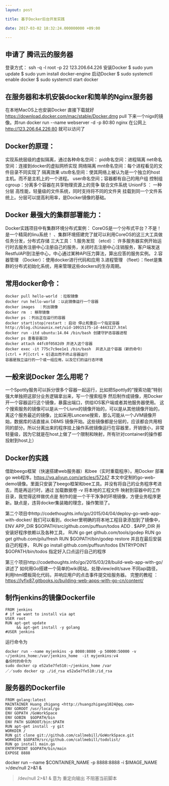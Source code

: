 ```yaml
---
layout: post

title: 基于Docker后台开发实践

date: 2017-03-02 18:32:24.000000000 +09:00

---
```


## 申请了 腾讯云的服务器
登录方式：
ssh -q -l root -p 22 123.206.64.226
安装Docker
$ sudo yum update
$ sudo yum install docker-engine
启动Docker
$ sudo systemctl enable docker
$ sudo systemctl start docker

## 在服务器和本机安装docker和简单的Nginx服务器
在本地MacOS上也安装Docker 直接下载就好 https://download.docker.com/mac/stable/Docker.dmg
pull 下来一个nigx的镜像。并run
docker run --name webserver -d -p 80:80 nginx
在公网上 http://123.206.64.226:80 就可以访问了

## Docker的原理：
实现系统层级的虚拟隔离，通过各种命名空间：
pid命名空间：进程隔离
net命名空间：连接到docker的虚拟网桥实现 网络隔离
mnt命名空间：每个进程看见的文件目录不同实现了 隔离效果
uts命名空间：使其网络上被认为是一个独立的host主机。而不是主机上的一个进程。
user命名空间；容器都有自己的用户组
控制组 cgroup：分离多个容器在共享物理资源上的竞争
联合文件系统 UnionFS ： 一种分层 高性能，轻量级的文件系统，同时支持将不同的文件夹 挂载到同一个文件系统上。分层可以提高利用率，是Docker镜像的基础。

## Docker 最强大的集群部署能力：
Docker实践项目中有集群环境分布式案例：
CoreOS是一个分布式平台？不是！是一个精简的linu系统！
、集群环境搭建完了就可以利用CoreOS的这三大工具做任务分发，分布式存储
三大工具：
1.服务发现 （etcd）： 许多服务器实例开始运行时去服务注册中心注册自己的服务，关闭时去注册中心注销服务，客户端发送RestfulAPI到注册中心，中心通过某种API压力算法，算出应答的服务实例。
2.容器管理 （Docker）：使用docker进行代码和应用
3.进程管理 （fleet）：fleet是集群的分布式初始化系统，用来管理这些dockers的生存周期。

## 常用docker命令：

```
docker pull hello-world ：拉取镜像
docker run hello-world ：以此镜像运行一个容器
docker images  ：列出镜像
docker rm  : 移除镜像
docker ps ：列出正在运行的容器
docker start|stop|restart : 启动 停止和重启一个指定容器
http://blog.chinaunix.net/uid-10915175-id-4443127.html
docker run -itd ubuntu:14.04 /bin/bash 创建守护态容器进程
docker ps 查看容器ID
docker attach 44fc0f0582d9 并进入这个容器
docker exec -it 775c7c9ee1e1 /bin/bash  并进入这个容器（新的命令）
[ctrl + P][ctrl + Q]退出而不终止容器运行
容器是独立运行的一个或一组应用，以及它们的运行态环境
```

## 一般来说Docker 怎么用呢？
一个Spottly服务可以拆分很多个容器一起运行，比如把Spottly的“搜索功能”特别强大单独把这部分业务逻辑拿出来，写一个搜索程序 然后制作成镜像，用Docker开一个容器运行这个镜像，暴露出端口，供给IOS客户端或者其他服务器使用。
      这个搜索服务的镜像可以是从一个Liunx的镜像开始的，可以是从其他镜像开始的，离这个服务最近的镜像，比如采用Luncene搜索，那么可能从一个JVM镜像开始，数据库的话直接从 DBMS 镜像开始。这些镜像都是分层的，应该都会共用相同的部分。所以分离出来的程序挂上操作系统镜像运行在容器里，开销很小，非常轻量级，因为它就是在host上做了一个限制和映射，所有针对container的操作都投射到host上）

## Docker的实践
借助beego框架（快速搭建web服务器）和bee（实时重载程序）。用Docker 部署 go web程序。https://yq.aliyun.com/articles/57247
本文中定制的go-web-demo镜像。里面只安装了beego框架和bee工具。并没有将自己的业务程序考进去，而是再运行时，通过 加载数据卷 -v 将本地的工程文件 映射到容器中的工作目录，我觉得这样做优点是 制作的是一个干干净净的环境镜像，方便业务程序更新。缺点是，违背docker集装箱的理念，操作繁琐了。

第二个项目中http://codethoughts.info/go/2015/04/04/deploy-go-web-app-with-docker/
我们可以看到，docker里明确的将本地工程目录添加到了镜像中，
ENV APP_DIR  $GOPATH/src/github.com/puffsun/todos
ADD . $APP_DIR
并安装好程序依赖以及各种工具，
 RUN go get github.com/tools/godep
 RUN go get github.com/pilu/fresh
 RUN $GOPATH/bin/godep restore
并且在最后安装自己的程序，
RUN go install github.com/puffsun/todos
ENTRYPOINT $GOPATH/bin/todos
指定好入口点运行自己的程序

第三个项目http://codethoughts.info/go/2015/03/28/build-web-app-with-go/
讲述了 如何用Go搭建一个简单的wiki网站，处理view/edit/save 不同api路径，利用html模板简化代码，并响应用户的点击事件提交给服务器。
完整的教程 ：https://lyfjx87.gitbooks.io/building-web-apps-with-go-cn/content/

## 制作jenkins的镜像Dockerfile

```
FROM jenkins
# if we want to install via apt
USER root
RUN apt-get update
     && apt-get install -y golang
#USER jenkins
```

运行命令为

```
docker run --name myjenkins -p 8080:8080 -p 50000:50000 -v ~/jenkins_home:/var/jenkins_home  -it myjenkins:v4
备份时的命令为
sudo docker cp e52a5e7fe510:~/jenkins_home /var
／／sudo docker cp ./id_rsa e52a5e7fe510:/id_rsa
```
## 服务器的Dockerfile

```
FROM golang:latest
MAINTAINER Huang zhigang <http://huangzhigang1024@qq.com>
ENV GOROOT /usr/local/go
ENV GOPATH /GoWorkSpace
ENV GOBIN  $GOPATH/bin
ENV PATH $GOROOT/bin:$PATH
RUN apt-get install -y git
WORKDIR /
RUN git clone git://github.com/callmebill/GoWorkSpace.git
WORKDIR $GOPATH/src/github.com/callmebill/todolist/
RUN go install main.go
ENTRYPOINT $GOPATH/bin/main
EXPOSE 8888
```

docker run --name $CONTAINER_NAME -p 8888:8888 -i $IMAGE_NAME >/dev/null 2>&1 &
>/dev/null 2>&1 & 意为 重定向输出 不阻塞当前脚本